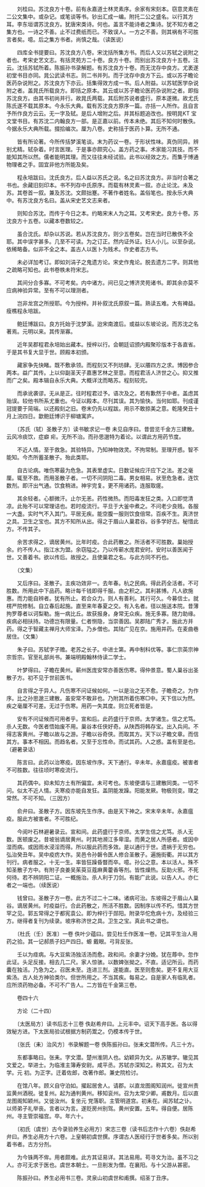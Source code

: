 <!-- { "loadSidebar": true } -->
　　刘桂曰。苏沈良方十卷。前有永嘉道士林灵素序。余家有宋刻本。窃意灵素在二公文集中。或杂记。或笔谈等书。钞出汇成一编。附托二公之盛名。以行其方耳。李东垣谓苏沈良方。犹唐宋类诗。何也。盖言不能诗者之集诗。犹不知方者之集方也。一诗之不善。止不过费纸而已。不致误人。一方之不善。则其祸有不可胜言者矣。噫。后之集方书者。尚慎之哉。（读医说）

　　四库全书提要曰。苏沈良方八卷。宋沈括所集方书。而后人又以苏轼之说附之者也。考宋史艺文志。有括灵苑方二十卷。良方十卷。而别出苏沈良方十五卷。注云。沈括苏轼所着。陈振孙书录解题。有苏沈良方十卷。而无沈存中良方。尤袤遂初堂书目亦同。晁公武读书志。则二书并列。而于沈存中良方下云。或以苏子瞻论医药杂说附之。苏沈良方下亦云。括集得效方成一书。后人附益。以苏轼医学杂说附之者。盖晁氏所载良方。即括之原本。其云或以苏子瞻论医药杂说附之者。即指苏沈良方。由其书初尚并行。故晁氏两载。其后附苏说者盛行。原本遂微。故尤氏陈氏遂不载其原本。今永乐大典。载有苏沈良方原序一篇。亦括一人所作。且自言予所作良方云云。无一字及轼。是后人增附之后。并其标题追改也。按明晁KT 宝文堂书目。有苏沈二内翰良方一部。是正嘉以前。传本未绝。其后不知何时散佚。今据永乐大典所载。掇拾编次。厘为八卷。史称括于医药卜算。无所不通。

　　皆有所论著。今所传括梦溪笔谈。末为药议一卷。于形状性味。真伪同异。辨别尤精。轼杂着。时言医理。于是事亦颇究心。盖方药之事。术家能习其技。而不能知其所以然。儒者能明其理。而又往往未经试验。此书以经效之方。而集于博通物理者之手。固宜非他方所能及矣。

　　程永培跋曰。沈氏良方。后人益以苏氏之说。名之曰苏沈良方。非当时合著之书也。余藏旧刻印本。书不列存中氏原序。而载有林灵素一叙。亦止论沈。未及苏。其卷首一叙。兼及苏沈。文颇拙蹇。不著作者姓名。盖俗笔也。按永乐大典中。有苏沈良方名曰。盖从宋史艺文志来者。

　　则知合苏沈。而传于今日之本。约略宋末人为之耳。又考宋史。良方十卷。苏沈良方十五卷。以藏本卷数较之。

　　虽合沈氏。却杂以苏说。若从苏沈良方。则少五卷矣。岂在当时已散佚不全耶。其中误字甚多。几至不可读。为之订正。然内证外证。妇人小儿。以至杂说。依稀略备。似非不全之本。盖古人以医卜为贱术。作史者志方书。

　　未必详加考订。即如刘涓子之鬼遗方论。宋史作鬼论。脱去遗方二字。则其他之疏略可知也。此书卷帙未符宋志。

　　其间分合多寡。不可考矣。内中诸方。间已见之博济灵苑诸书。即其余亦莫不应病神验异常。至有不可以理测者。

　　岂非龙宫之所授耶。今为授梓。并补叙沈氏原叙一篇。熟读五难。大有裨益。瘦樵程永培跋。

　　鲍廷博跋曰。良方托始于沈梦溪。迨宋南渡后。或益以东坡论说。而苏沈之名著焉。元明以来。其传渐寡。

　　近年吴郡程君永培始出藏本。授梓以行。会朝廷诏颁内殿聚珍版本于各直省。于是其书复大显于世。顾殿本初颁。

　　藏家争先快睹。既不敷承领。而程刻又不列坊肆。无以餍四方之求。博因参合两本。益广其传。上以仰副圣天子嘉惠艺林之至意。而程君活人济世之心。抑又推而广之矣。殿本辑自永乐大典。大概详沈而略苏。程刻较完。

　　而承讹袭谬。无从是正。往时程君过予。语次及之。若有歉然于中者。盖虑其贻误。较他书所系尤重也。今证以殿本。尽刊其误。其为愉快。当何如耶。刊成谨冠提要于简端。以还殿刻之旧。卷末仍先以程跋。用示不敢掠美之意。乾隆癸丑十月上浣四日。歙鲍廷博识于柳塘寓庐。

　　〔苏氏（轼）圣散子方〕读书敏求记一卷 未见自序曰。昔尝览千金方三建散。云风冷痰饮，症癖 疟。无所不治。而孙思邈特为着论。以谓此方用药节度。

　　不近人情。至于救急。其验特异。乃知神物效灵。不拘常制。至理开惑。智不能知。今杰所蓄圣散子。殆此类耶。

　　自古论病。唯伤寒最为危急。其表里虚实。日数证候应汗应下之法。差之毫厘。辄至不救。而用圣散子者。一切不问阴阳二毒。男女相易。状至危急者。连饮数剂。即汗出气通。饮食稍进。神宇完复。更不用诸药。连服取瘥。

　　其余轻者。心额微汗。止尔无恙。药性微热。而阳毒发狂之类。入口即觉清凉。此殆不可以常理诘也。若时疫流行。平旦于大釜中煮之。不问老少良贱。各服一大盏。实时气不入其门。平居无疾。能空腹一服则饮食倍常。百疾不生。真济世之具。卫生之宝也。其方不知所从出。得之于眉山人巢君谷。谷多学好古。秘惜此方。不传其子。

　　余苦求得之，谪居黄州。比年时疫。合此药散之。所活者不可胜数。巢始授余。约不传人。指江水为盟。余窃隘之。乃以传蕲水庞君安时。安时以善医闻于世。又善着书。欲以传后。故授之。且使巢君之名。与此方同不朽也。

　　（文集）

　　又后序曰。圣散子。主疾功效非一。去年春。杭之民病。得此药全活者。不可胜数。所用此中下品药。略计每千钱即得千服。由之积之。其利甚博。凡人欲施惠。而力能自辨者。犹有所止。若合众力。则人有善利。其行可久。今募信士。就楞严院修制。自立春后起施。直至来年春夏之交。有入名者。径以施送本院。昔薄拘罗尊者以诃梨勒。施一病比丘。故获报身。身常无众疾。施无多寡。随力助缘。疾病必相扶持。功德岂有限量。仁者恻隐，当崇善因。吴郡陆广秀才。施此方并药。得之于智藏主禅月大师宝泽。乃乡僧也。其陆广见在京。施用并药。在麦曲巷居住。（文集）

　　朱子曰。苏轼字子赡。老苏之长子。中进士第。再中制科优等。事仁宗英宗神宗哲宗。官至礼部尚书。兼端明殿翰林侍读二学士。

　　叶梦得曰。子瞻在黄州。蕲州医庞安常亦善医伤寒。得仲景意。蜀人巢谷出圣散子方。初不见于世前医书。

　　自言得之于异人。凡伤寒不问证候如何。一以是治之无不愈。子瞻奇之。为作序。比之孙思邈三建散。虽安常不敢非也。乃附其所着伤寒□中。天下信以为然。疾之毫厘不可差。无过于伤寒。用药一失其度。则立死者皆是。

　　安有不问证候而可用者乎。宣和后。此药盛行于京师。太学诸生。信之尤笃。杀人无数。今医者悟始废不用。巢谷本任侠好奇。从陕西将韩存宝。出入兵间。不得志客黄州。子瞻以故与之游。子瞻以谷奇侠。而取其方。天下以子瞻文章。而信其方。事本不相因。而趋名者。又至于忘性命。而试其药。人之惑。盖有至是也。（避暑录话）

　　陈言曰。此药以治寒疫。因东坡作序。天下通行。辛未年。永嘉瘟疫。被害者不可胜数。往往顷时寒疫流行。

　　其药偶中。抑未知方土有所偏宜。未可考也。东坡便谓与三建散同类。一切不问。似太不近人情。夫寒疫亦能自发狂。盖阴能发躁。阳能发厥。物极则变。理之常然。不可不知。（三因方）

　　俞弁曰。圣散子方。因东坡先生作序。由是天下神之。宋末辛未年。永嘉瘟疫。服此方被害者。不可胜纪。

　　今阅叶石林避暑录云。宣和间。此药盛行于京师。太学生信之尤笃。杀人无数。医顿废之。昔坡翁谪居黄州。时其地濒江多卑湿。而黄之居人所感者。或因中湿而病。或因雨水浸淫而得。所以服此药而多效。是以通行于世。遗祸于无穷也。弘治癸丑年。吴中疫疠大作。吴邑令孙磐令医人修合圣散子。遍施街衢。并以其方刊行。病者服之。十无一生。率皆狂躁昏瞀而卒。噫。孙公之意。本以活人。殊不知圣散子方中。有附子良姜吴茱萸豆蔻麻黄藿香等剂。皆性燥热。反助火邪。不死何待。若不辨阴阳二证。一概施治。杀人利于刀剑。有能广此说。以告人人。亦仁者之一端也。（续医说）

　　钱曾曰。圣散子方一卷。此方不过二十二味。诸病可治。东坡得之于眉山人巢谷。谪居黄州。时疫益行。合此药散之，所活不胜数。因制序以传不朽。惜其方世罕之见。郭五常得之于都宪袁公。即为梓行于郧阳。附录华佗危病十方。及经验三方。继得者复刊为续录。坡序称济世之具。卫生之宝。真此书之谓也。

　　〔杜氏（壬）医准〕一卷 佚叶少蕴曰。尝见杜壬作医准一卷。记其平生治人用药之验。其一记郝质子妇产四日。螈 戴眼。弓背反张。

　　壬以为痉病。与大豆紫汤独活汤而愈。政和间。余妻才分娩。犹在蓐中。忽作此证。头足反接。相去几二尺。家人惊骇。以数婢张拗之。不直。适记所云。而药囊在独活。乃急为之。召医未至。连进三剂。遂能直。医至则愈矣。更不复用大豆紫汤。古人处方神验类尔。但世所用之。不当其疾。每易之。自是家人有临乳者。应所须药物必备。不可不广告人。二方皆在千金第三卷。

　　卷四十六

　　方论（二十四）

　　〔太医局方〕读书后志十三卷 佚赵希弁曰。上元丰中。诏天下高手医。各以得效秘方进。下太医局验试根据方制药鬻之。仍模本传于世。

　　〔张氏（耒）治风方〕书录解题一卷 佚陈振孙曰。张耒文潜所传。凡三十方。

　　东都事略曰。张耒。字文潜。楚州淮阴人也。幼颖异为文。从苏辙学。辙见其文爱之。举进士。为临淮主簿寿安尉。咸平丞。苏轼亦深知之。称其文。召为太学。元 初。为正字。迁着佐郎，改著作郎。兼史院检讨。

　　在馆八年。顾义自守泊如。擢起居舍人。请郡。以直龙图阁知润州。徙宣州责监黄州酒税。徙复州。起为通判黄州。移知衮州。召为太常少卿。甫数月。后以直龙图阁知颖州。又徙汝州。复坐元 党落职。主管明道宫。初耒在。闻苏轼之讣。以师弟子礼举丧。言者以为言。遂贬房州别驾。黄州安置。五年。得自便。居陈州。寻主管崇福宫。卒。年六十。

　　〔初氏（虞世）古今录验养生必用方〕宋志三卷（读书后志作十六卷）佚赵希弁曰。养生必用方十六卷。上皇朝初虞世撰。序谓古人医经行于世者多矣。所以别着书者。古方分剂。

　　为今铢两不侔。用者颇难。此方其证易详。其法易用。苟寻文为治。虽不习之人。亦可无求于医也。虞世本朝士。一旦削发为僧。在襄阳。与十父游从甚密。

　　陈振孙曰。养生必用书三卷。灵泉山初虞世和甫撰。绍圣丁丑序。

